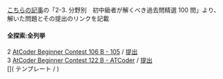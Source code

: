 [こちらの記事](https://qiita.com/e869120/items/eb50fdaece12be418faa#2-3-%E5%88%86%E9%87%8E%E5%88%A5%E5%88%9D%E4%B8%AD%E7%B4%9A%E8%80%85%E3%81%8C%E8%A7%A3%E3%81%8F%E3%81%B9%E3%81%8D%E9%81%8E%E5%8E%BB%E5%95%8F%E7%B2%BE%E9%81%B8-100-%E5%95%8F)の「2-3. 分野別　初中級者が解くべき過去問精選 100 問」より、解いた問題とその提出のリンクを記載
#### 全探索:全列挙
2 <span style="color: grey;">[AtCoder Beginner Contest 106 B - 105](https://atcoder.jp/contests/abc106/tasks/abc106_b)</span> / [提出](https://atcoder.jp/contests/abc106/submissions/13255574)<br>
3 <span style="color: grey;">[AtCoder Beginner Contest 122 B - ATCoder](https://atcoder.jp/contests/abc122/tasks/abc122_b)</span> / [提出](https://atcoder.jp/contests/abc122/submissions/13257224)<br>
[](
    テンプレート
    <span style="color: grey;">[]()</span> /
)